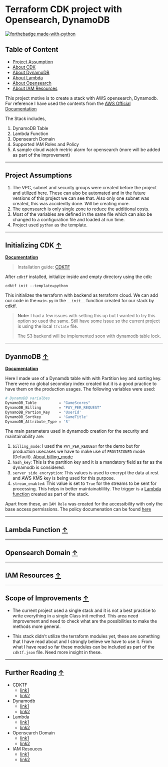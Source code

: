 # Terraform CDK project with Opensearch, DynamoDB

[![forthebadge made-with-python](http://ForTheBadge.com/images/badges/made-with-python.svg)](https://www.python.org/)

## Table of Content
* [Project Assumption](#project-assumptions)
* [About CDK](#initializing-cdk)
* [About DynamoDB](#dyanmodb)
* [About Lambda](#lambda-function)
* [About Opensearch](#opensearch-domain)
* [About IAM Resources](#iam-resources)

This project motive is to create a stack with AWS opensearch, Dynamodb. For reference I have used the contents from the [AWS Official Documentation](https://docs.aws.amazon.com/opensearch-service/latest/developerguide/integrations.html#integrations-dynamodb)

The Stack includes, 
1. DynamoDB Table
2. Lambda Function
3. Opensearch Domain
4. Supported IAM Roles and Policy
5. A sample cloud watch metric alarm for opensearch (more will be added as part of the improvement)
---
## Project Assumptions
1. The VPC, subnet and security groups were created before the project and utilized here. These can also be automated and in the future versions of this project we can see that. Also only one subnet was created, this was accidently done. Will be creating more.
2. The opensearch is only single zone to reduce the additional costs.
3. Most of the variables are defined in the same file which can also be changed to a configuration file and loaded at run time.
4. Project used `python` as the template.

---
## Initializing CDK [↑](#table-of-content)
**[Documentation](https://developer.hashicorp.com/terraform/cdktf)**
> Installation guide: [CDKTF](https://developer.hashicorp.com/terraform/tutorials/cdktf/cdktf-install)

After `cdktf` installed, initialize inside and empty directory using the cdk:
```shell
cdktf init --template=python
```
This initializes the terraform with backend as terraform cloud. 
We can add our code in the `main.py` in the `__init__` function created for our stack by cdktf.
> **Note:** I had a few issues with setting this up but I wanted to try this option so used the same. Still have some issue so the current project is using the local `tfstate` file. 
> 
> The S3 backend will be implemented soon with dynamodb table lock.
---
## DyanmoDB [↑](#table-of-content)
**[Documentation](https://docs.aws.amazon.com/amazondynamodb/latest/developerguide/Introduction.html)**

Here I made use of a Dynamdb table with with Partition key and sorting key. There were no global secondary index created but it is a good practice to have them on the production usages.
The following variables were used:
```python
# DynamoDB varialbes
DynamoDB_Table          = "GameScores"
DynamoDB_Billing        = "PAY_PER_REQUEST"
DynamoDB_Partion_Key    = 'UserId'
DynamoDB_Sortkey        = 'GameTitle'
DynamoDB_Attribute_Type = 'S'
```
The main parameters used in dynamodb creation for the security and maintainability are:
1. `billing_mode`: I used the `PAY_PER_REQUEST` for the demo but for production usecases we have to make use of `PROVISIONED` mode (Default). [About billing_mode](https://registry.terraform.io/providers/hashicorp/aws/latest/docs/resources/dynamodb_table#billing_mode)
2. `hash_key`: This is the partition key and it is a mandatory field as far as the dynamodb is considered. 
3. `server_side_encryption`: This values is used to encrypt the data at rest and AWS KMS key is being used for this purpose.
4. `stream_enabled`: This value is set to `True` for the streams to be sent for processing. This helps in better maintainablility. The trigger is a [Lambda function](#lambda-function) created as part of the stack.

Apart from these, an `IAM Role` was created for the accessibility with only the base access permissions. The policy documenation can be found [here](policy.json)

---
## Lambda Function [↑](#table-of-content)

---
## Opensearch Domain [↑](#table-of-content)

---
## IAM Resources [↑](#table-of-content)

---
## Scope of Improvements [↑](#table-of-content)
* The current project used a single stack and it is not a best practice to write everything in a single Class init method. This area need improvement and need to check what are the possibilities to make the methods more general.

* This stack didn't utilize the terraform modules yet, these are something that I have read about and I strongly believe we have to use it. From what I have read so far these modules can be included as part of the `cdktf.json` file. Need more insight in these.

---
## Further Reading [↑](#table-of-content)
* CDKTF
    - [link1]()
    - [link2]()
* Dynamodb
    - [link1]()
    - [link2]()
* Lambda
    - [link1]()
    - [link2]()
* Opensearch Domain
    - [link1]()
    - [link2]()
* IAM Resouces
    - [link1]()
    - [link2]()